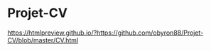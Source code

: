 # Projet-CV
https://htmlpreview.github.io/?https://github.com/obyron88/Projet-CV/blob/master/CV.html
